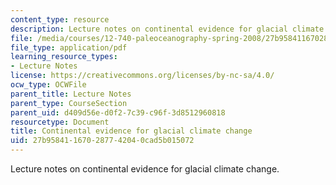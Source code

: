 ```yaml
---
content_type: resource
description: Lecture notes on continental evidence for glacial climate change.
file: /media/courses/12-740-paleoceanography-spring-2008/27b958411670287742040cad5b015072_lec11.pdf
file_type: application/pdf
learning_resource_types:
- Lecture Notes
license: https://creativecommons.org/licenses/by-nc-sa/4.0/
ocw_type: OCWFile
parent_title: Lecture Notes
parent_type: CourseSection
parent_uid: d409d56e-d0f2-7c39-c96f-3d8512960818
resourcetype: Document
title: Continental evidence for glacial climate change
uid: 27b95841-1670-2877-4204-0cad5b015072
---
```

Lecture notes on continental evidence for glacial climate change.